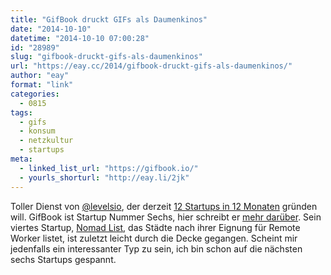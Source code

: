 ```yaml
---
title: "GifBook druckt GIFs als Daumenkinos"
date: "2014-10-10"
datetime: "2014-10-10 07:00:28"
id: "28989"
slug: "gifbook-druckt-gifs-als-daumenkinos"
url: "https://eay.cc/2014/gifbook-druckt-gifs-als-daumenkinos/"
author: "eay"
format: "link"
categories:
  - 0815
tags:
  - gifs
  - konsum
  - netzkultur
  - startups
meta:
  - linked_list_url: "https://gifbook.io/"
  - yourls_shorturl: "http://eay.li/2jk"
---
```


Toller Dienst von [@levelsio](http://twitter.com/levelsio), der derzeit [12 Startups in 12 Monaten](https://levels.io/12-startups-12-months) gründen will. GifBook ist Startup Nummer Sechs, hier schreibt er [mehr darüber](https://levels.io/gifbook-the-animated-gif-flip-book/). Sein viertes Startup, [Nomad List](https://nomadlist.io/), das Städte nach ihrer Eignung für Remote Worker listet, ist zuletzt leicht durch die Decke gegangen. Scheint mir jedenfalls ein interessanter Typ zu sein, ich bin schon auf die nächsten sechs Startups gespannt.

